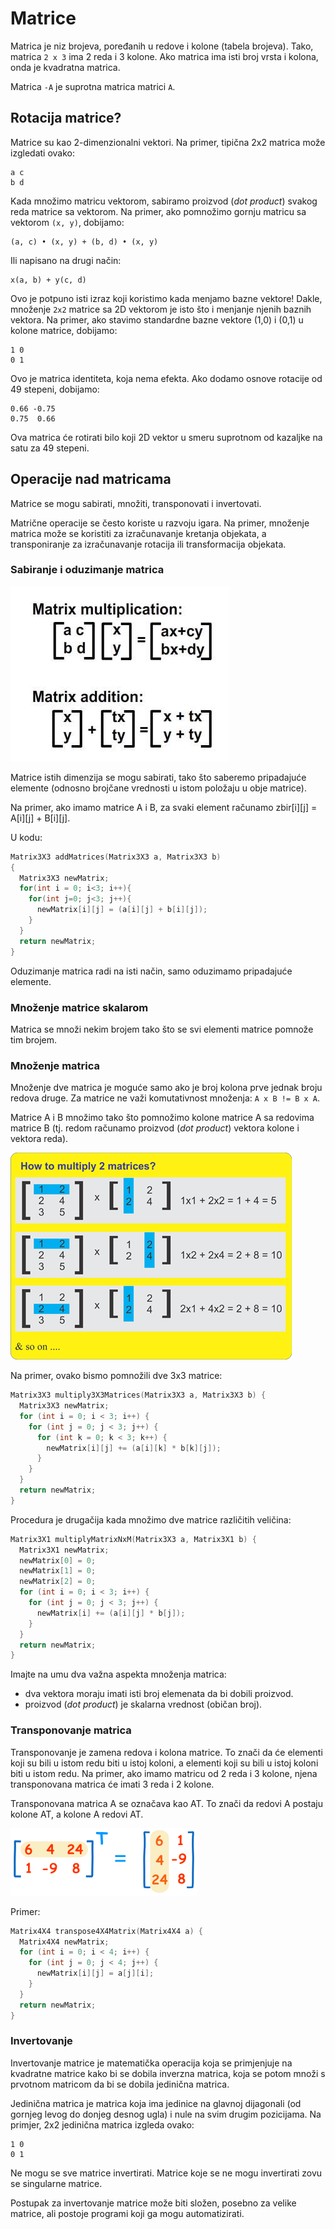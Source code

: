 # Matrice

Matrica je niz brojeva, poređanih u redove i kolone (tabela brojeva). Tako, matrica `2 x 3` ima 2 reda i 3 kolone. Ako matrica ima isti broj vrsta i kolona, onda je kvadratna matrica.

Matrica `-A` je suprotna matrica matrici `A`.

## Rotacija matrice?

Matrice su kao 2-dimenzionalni vektori. Na primer, tipična 2x2 matrica može izgledati ovako:

```
a c
b d
```

Kada množimo matricu vektorom, sabiramo proizvod (*dot product*) svakog reda matrice sa vektorom. Na primer, ako pomnožimo gornju matricu sa vektorom `(x, y)`, dobijamo:

```
(a, c) • (x, y) + (b, d) • (x, y)
```

Ili napisano na drugi način:

```
x(a, b) + y(c, d)
```

Ovo je potpuno isti izraz koji koristimo kada menjamo bazne vektore! Dakle, množenje `2x2` matrice sa 2D vektorom je isto što i menjanje njenih baznih vektora. Na primer, ako stavimo standardne bazne vektore (1,0) i (0,1) u kolone matrice, dobijamo:

```
1 0
0 1
```

Ovo je matrica identiteta, koja nema efekta. Ako dodamo osnove rotacije od 49 stepeni, dobijamo:

```
0.66 -0.75
0.75  0.66
```

Ova matrica će rotirati bilo koji 2D vektor u smeru suprotnom od kazaljke na satu za 49 stepeni.

## Operacije nad matricama

Matrice se mogu sabirati, množiti, transponovati i invertovati. 

Matrične operacije se često koriste u razvoju igara. Na primer, množenje matrica može se koristiti za izračunavanje kretanja objekata, a transponiranje za izračunavanje rotacija ili transformacija objekata.

### Sabiranje i oduzimanje matrica

![matrix_operations](slike/matrix_operations.jpg)

Matrice istih dimenzija se mogu sabirati, tako što saberemo pripadajuće elemente (odnosno brojčane vrednosti u istom položaju u obje matrice). 

Na primer, ako imamo matrice A i B, za svaki element računamo zbir[i][j] = A[i][j] + B[i][j]. 

U kodu:

```c
Matrix3X3 addMatrices(Matrix3X3 a, Matrix3X3 b)
{
  Matrix3X3 newMatrix;
  for(int i = 0; i<3; i++){
    for(int j=0; j<3; j++){
      newMatrix[i][j] = (a[i][j] + b[i][j]);
    }
  }
  return newMatrix;
}
```

Oduzimanje matrica radi na isti način, samo oduzimamo pripadajuće elemente.

### Množenje matrice skalarom

Matrica se množi nekim brojem tako što se svi elementi matrice pomnože tim brojem.

### Množenje matrica

Množenje dve matrica je moguće samo ako je broj kolona prve jednak broju redova druge. Za matrice ne važi komutativnost množenja: `A x B != B x A`.

Matrice A i B množimo tako što pomnožimo kolone matrice A sa redovima matrice B (tj. redom računamo proizvod (*dot product*) vektora kolone i vektora reda). 

![mnozenje-matrica](slike/mnozenje-matrica.png)

Na primer, ovako bismo pomnožili dve 3x3 matrice:

```cpp
Matrix3X3 multiply3X3Matrices(Matrix3X3 a, Matrix3X3 b) {
  Matrix3X3 newMatrix;
  for (int i = 0; i < 3; i++) {
    for (int j = 0; j < 3; j++) {
      for (int k = 0; k < 3; k++) {
        newMatrix[i][j] += (a[i][k] * b[k][j]);
      }
    }
  }
  return newMatrix;
}
```

Procedura je drugačija kada množimo dve matrice različitih veličina:

```cpp
Matrix3X1 multiplyMatrixNxM(Matrix3X3 a, Matrix3X1 b) {
  Matrix3X1 newMatrix;
  newMatrix[0] = 0;
  newMatrix[1] = 0;
  newMatrix[2] = 0;
  for (int i = 0; i < 3; i++) {
    for (int j = 0; j < 3; j++) {
      newMatrix[i] += (a[i][j] * b[j]);
    }
  }
  return newMatrix;
}
```

Imajte na umu dva važna aspekta množenja matrica:
* dva vektora moraju imati isti broj elemenata da bi dobili proizvod.
* proizvod (*dot product*) je skalarna vrednost (običan broj).

### Transponovanje matrica

Transponovanje je zamena redova i kolona matrice. To znači da će elementi koji su bili u istom redu biti u istoj koloni, a elementi koji su bili u istoj koloni biti u istom redu. Na primer, ako imamo matricu od 2 reda i 3 kolone, njena transponovana matrica će imati 3 reda i 2 kolone.

Transponovana matrica A se označava kao AT. To znači da redovi A postaju kolone AT, a kolone A redovi AT.

![matrix-transpose](slike/matrix-transpose.gif)

Primer:

```cpp
Matrix4X4 transpose4X4Matrix(Matrix4X4 a) {
  Matrix4X4 newMatrix;
  for (int i = 0; i < 4; i++) {
    for (int j = 0; j < 4; j++) {
      newMatrix[i][j] = a[j][i];
    }
  }
  return newMatrix;
}
```

### Invertovanje

Invertovanje matrice je matematička operacija koja se primjenjuje na kvadratne matrice kako bi se dobila inverzna matrica, koja se potom množi s prvotnom matricom da bi se dobila jedinična matrica.

Jedinična matrica je matrica koja ima jedinice na glavnoj dijagonali (od gornjeg levog do donjeg desnog ugla) i nule na svim drugim pozicijama. Na primjer, 2x2 jedinična matrica izgleda ovako:

```
1 0
0 1
```

Ne mogu se sve matrice invertirati. Matrice koje se ne mogu invertirati zovu se singularne matrice.

Postupak za invertovanje matrice može biti složen, posebno za velike matrice, ali postoje programi koji ga mogu automatizirati.
